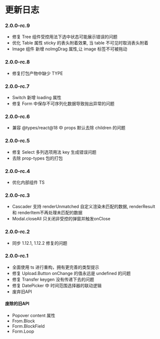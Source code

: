 # 更新日志
### 2.0.0-rc.9
- 修复 Tree 组件受控用法下选中状态可能展示错误的问题
- 优化 Table 属性 sticky 的表头附着效果, 当 table 不可见时取消表头附着
- Image 组件 新增 noImgDrag 属性,让 image 标签不可被拖动

### 2.0.0-rc.8
- 修复打包产物中缺少 TYPE

### 2.0.0-rc.7
- Switch 新增 loading 属性
- 修复 Form 中保存不可序列化数据导致抛出异常的问题

### 2.0.0-rc.6
- 兼容 @types/react@18 中 props 默认去除 children 的问题

### 2.0.0-rc.5
- 修复 Select 多列选项用法 key 生成错误问题
- 去除 prop-types 包的打包

### 2.0.0-rc.4
- 优化内部组件 TS

### 2.0.0-rc.3
- Cascader 支持 renderUnmatched 自定义渲染未匹配的数据, renderResult 和 renderItem不再处理未匹配的数据
- Modal.closeAll 只关闭非受控的弹窗并触发onClose

### 2.0.0-rc.2
- 同步 1.12.1, 1.12.2 修复的问题

### 2.0.0-rc.1
- 全面使用 ts 进行重构，拥有更完善的类型提示
- 修复 Upload.Button onChange 的值永远是 undefined 的问题
- 修复 Transfer  keygen 没有传递下去的问题
- 修复 DatePicker 中 时间范围选择器的联动逻辑
- 废弃旧API
#### 废除的旧API
- Popover content 属性
- From.Block
- Form.BlockField
- Form.Loop

